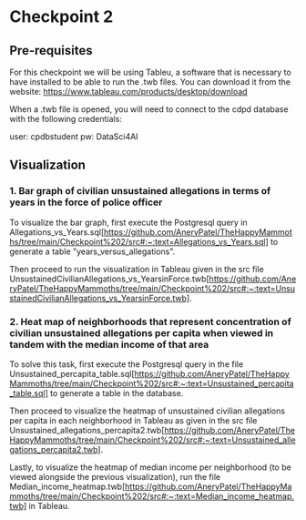 
# Checkpoint 2

## Pre-requisites

For this checkpoint we will be using Tableu, a software that is necessary to have installed to be able to run the .twb files. You can download it from the website: https://www.tableau.com/products/desktop/download

When a .twb file is opened, you will need to connect to the cdpd database with the following credentials:

user: cpdbstudent
pw: DataSci4AI

## Visualization


### 1. Bar graph of civilian unsustained allegations in terms of years in the force of police officer

To visualize the bar graph, first execute the Postgresql query in Allegations_vs_Years.sql[https://github.com/AneryPatel/TheHappyMammoths/tree/main/Checkpoint%202/src#:~:text=Allegations_vs_Years.sql] to generate a table "years_versus_allegations". 

Then proceed to run the visualization in Tableau given in the src file UnsustainedCivilianAllegations_vs_YearsinForce.twb[https://github.com/AneryPatel/TheHappyMammoths/tree/main/Checkpoint%202/src#:~:text=UnsustainedCivilianAllegations_vs_YearsinForce.twb]. 


### 2. Heat map of neighborhoods that represent concentration of civilian unsustained allegations per capita when viewed in tandem with the median income of that area

 
To solve this task, first execute the Postgresql query in the file Unsustained_percapita_table.sql[https://github.com/AneryPatel/TheHappyMammoths/tree/main/Checkpoint%202/src#:~:text=Unsustained_percapita_table.sql] to generate a table in the database.

Then proceed to visualize the heatmap of unsustained civilian allegations per capita in each neighborhood in Tableau as given in the src file Unsustained_allegations_percapita2.twb[https://github.com/AneryPatel/TheHappyMammoths/tree/main/Checkpoint%202/src#:~:text=Unsustained_allegations_percapita2.twb].

Lastly, to visualize the heatmap of median income per neighborhood (to be viewed alongside the previous visualization), run the file Median_income_heatmap.twb[https://github.com/AneryPatel/TheHappyMammoths/tree/main/Checkpoint%202/src#:~:text=Median_income_heatmap.twb] in Tableau.




